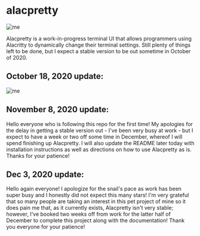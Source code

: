 # alacpretty
![me](https://github.com/solidiquis/alacpretty/blob/master/assets/alacpretty.gif)

Alacpretty is a work-in-progress terminal UI that allows programmers using Alacritty to dynamically change their terminal settings. Still plenty of things left to be done, but I expect a stable version to be out sometime in October of 2020.

## October 18, 2020 update:

![me](https://github.com/solidiquis/alacpretty/blob/master/assets/update_pic.png)

## November 8, 2020 update:

Hello everyone who is following this repo for the first time! My apologies for the delay in getting a stable version out - I've been very busy at work - but I expect to have a week or two off some time in December, whereof I will spend finishing up Alacpretty. I will also update the README later today with installation instructions as well as directions on how to use Alacpretty as is. Thanks for your patience! 

## Dec 3, 2020 update:

Hello again everyone! I apologize for the snail's pace as work has been super busy and I honestly did not expect this many stars! I'm very grateful that so many people are taking an interest in this pet project of mine so it does pain me that, as it currently exists, Alacpretty isn't very stable; however, I've booked two weeks off from work for the latter half of December to complete this project along with the documentation! Thank you everyone for your patience! 
